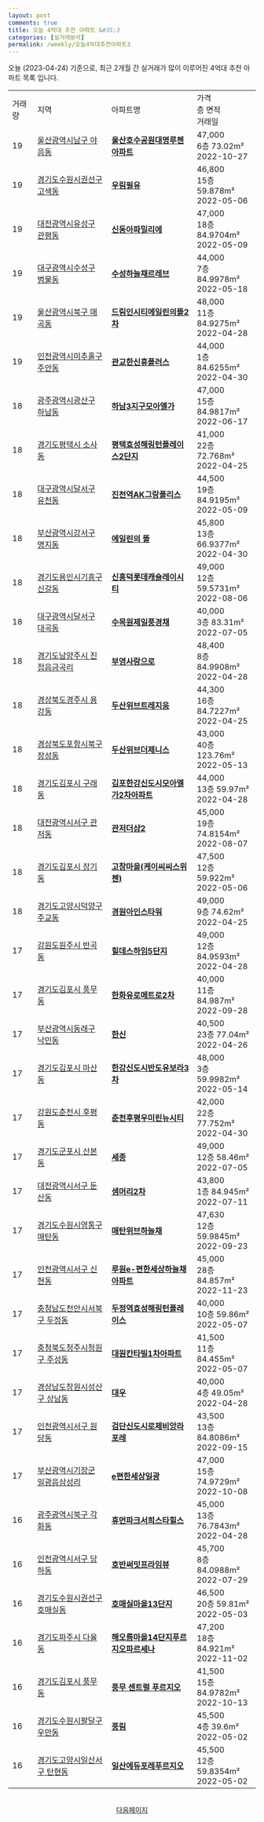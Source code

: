 ```yaml
---
layout: post
comments: true
title: 오늘 4억대 추천 아파트 &#35;3
categories: [실거래분석]
permalink: /weekly/오늘4억대추천아파트3
---
```


오늘 (2023-04-24) 기준으로, 최근 2개월 간 실거래가 많이 이루어진 4억대 추천 아파트 목록 입니다.

<table class="sortable">
  <tr>
    <td>거래량</td>
    <td>지역</td>
    <td>아파트명</td>
    <td>가격<br>층 면적<br>거래일</td>
  </tr>

  <tr class="item">
    <td>19</td>
    <td><a href="/apt/울산광역시남구야음동">울산광역시남구 야음동</a></td>
    <td style="font-weight: bold;"><a href="/apt/울산광역시남구야음동울산호수공원대명루첸아파트">울산호수공원대명루첸아파트</a></td>
    <td>47,000<br>6층  73.02m²<br>2022-10-27</td>
  </tr>

  <tr class="item">
    <td>19</td>
    <td><a href="/apt/경기도수원시권선구고색동">경기도수원시권선구 고색동</a></td>
    <td style="font-weight: bold;"><a href="/apt/경기도수원시권선구고색동우림필유">우림필유</a></td>
    <td>46,800<br>15층  59.878m²<br>2022-05-06</td>
  </tr>

  <tr class="item">
    <td>19</td>
    <td><a href="/apt/대전광역시유성구관평동">대전광역시유성구 관평동</a></td>
    <td style="font-weight: bold;"><a href="/apt/대전광역시유성구관평동신동아파밀리에">신동아파밀리에</a></td>
    <td>47,000<br>18층  84.9704m²<br>2022-05-09</td>
  </tr>

  <tr class="item">
    <td>19</td>
    <td><a href="/apt/대구광역시수성구범물동">대구광역시수성구 범물동</a></td>
    <td style="font-weight: bold;"><a href="/apt/대구광역시수성구범물동수성하늘채르레브">수성하늘채르레브</a></td>
    <td>44,000<br>7층  84.9978m²<br>2022-05-18</td>
  </tr>

  <tr class="item">
    <td>19</td>
    <td><a href="/apt/울산광역시북구매곡동">울산광역시북구 매곡동</a></td>
    <td style="font-weight: bold;"><a href="/apt/울산광역시북구매곡동드림인시티에일린의뜰2차">드림인시티에일린의뜰2차</a></td>
    <td>48,000<br>11층  84.9275m²<br>2022-04-28</td>
  </tr>

  <tr class="item">
    <td>19</td>
    <td><a href="/apt/인천광역시미추홀구주안동">인천광역시미추홀구 주안동</a></td>
    <td style="font-weight: bold;"><a href="/apt/인천광역시미추홀구주안동관교한신휴플러스">관교한신휴플러스</a></td>
    <td>44,000<br>1층  84.6255m²<br>2022-04-30</td>
  </tr>

  <tr class="item">
    <td>18</td>
    <td><a href="/apt/광주광역시광산구하남동">광주광역시광산구 하남동</a></td>
    <td style="font-weight: bold;"><a href="/apt/광주광역시광산구하남동하남3지구모아엘가">하남3지구모아엘가</a></td>
    <td>47,000<br>15층  84.9817m²<br>2022-06-17</td>
  </tr>

  <tr class="item">
    <td>18</td>
    <td><a href="/apt/경기도평택시소사동">경기도평택시 소사동</a></td>
    <td style="font-weight: bold;"><a href="/apt/경기도평택시소사동평택효성해링턴플레이스2단지">평택효성해링턴플레이스2단지</a></td>
    <td>41,000<br>22층  72.768m²<br>2022-04-25</td>
  </tr>

  <tr class="item">
    <td>18</td>
    <td><a href="/apt/대구광역시달서구유천동">대구광역시달서구 유천동</a></td>
    <td style="font-weight: bold;"><a href="/apt/대구광역시달서구유천동진천역AK그랑폴리스">진천역AK그랑폴리스</a></td>
    <td>44,500<br>19층  84.9195m²<br>2022-05-09</td>
  </tr>

  <tr class="item">
    <td>18</td>
    <td><a href="/apt/부산광역시강서구명지동">부산광역시강서구 명지동</a></td>
    <td style="font-weight: bold;"><a href="/apt/부산광역시강서구명지동에일린의뜰">에일린의 뜰</a></td>
    <td>45,800<br>13층  66.9377m²<br>2022-04-30</td>
  </tr>

  <tr class="item">
    <td>18</td>
    <td><a href="/apt/경기도용인시기흥구신갈동">경기도용인시기흥구 신갈동</a></td>
    <td style="font-weight: bold;"><a href="/apt/경기도용인시기흥구신갈동신흥덕롯데캐슬레이시티">신흥덕롯데캐슬레이시티</a></td>
    <td>49,000<br>12층  59.5731m²<br>2022-08-06</td>
  </tr>

  <tr class="item">
    <td>18</td>
    <td><a href="/apt/대구광역시달서구대곡동">대구광역시달서구 대곡동</a></td>
    <td style="font-weight: bold;"><a href="/apt/대구광역시달서구대곡동수목원제일풍경채">수목원제일풍경채</a></td>
    <td>40,000<br>3층  83.31m²<br>2022-07-05</td>
  </tr>

  <tr class="item">
    <td>18</td>
    <td><a href="/apt/경기도남양주시진접읍금곡리">경기도남양주시 진접읍금곡리</a></td>
    <td style="font-weight: bold;"><a href="/apt/경기도남양주시진접읍금곡리부영사랑으로">부영사랑으로</a></td>
    <td>48,400<br>8층  84.9908m²<br>2022-04-28</td>
  </tr>

  <tr class="item">
    <td>18</td>
    <td><a href="/apt/경상북도경주시용강동">경상북도경주시 용강동</a></td>
    <td style="font-weight: bold;"><a href="/apt/경상북도경주시용강동두산위브트레지움">두산위브트레지움</a></td>
    <td>44,300<br>16층  84.7227m²<br>2022-04-25</td>
  </tr>

  <tr class="item">
    <td>18</td>
    <td><a href="/apt/경상북도포항시북구장성동">경상북도포항시북구 장성동</a></td>
    <td style="font-weight: bold;"><a href="/apt/경상북도포항시북구장성동두산위브더제니스">두산위브더제니스</a></td>
    <td>43,000<br>40층  123.76m²<br>2022-05-13</td>
  </tr>

  <tr class="item">
    <td>18</td>
    <td><a href="/apt/경기도김포시구래동">경기도김포시 구래동</a></td>
    <td style="font-weight: bold;"><a href="/apt/경기도김포시구래동김포한강신도시모아엘가2차아파트">김포한강신도시모아엘가2차아파트</a></td>
    <td>44,000<br>13층  59.97m²<br>2022-04-28</td>
  </tr>

  <tr class="item">
    <td>18</td>
    <td><a href="/apt/대전광역시서구관저동">대전광역시서구 관저동</a></td>
    <td style="font-weight: bold;"><a href="/apt/대전광역시서구관저동관저더샵2">관저더샵2</a></td>
    <td>45,000<br>19층  74.8154m²<br>2022-08-07</td>
  </tr>

  <tr class="item">
    <td>18</td>
    <td><a href="/apt/경기도김포시장기동">경기도김포시 장기동</a></td>
    <td style="font-weight: bold;"><a href="/apt/경기도김포시장기동고창마을(케이씨씨스위첸)">고창마을(케이씨씨스위첸)</a></td>
    <td>47,500<br>12층  59.922m²<br>2022-05-06</td>
  </tr>

  <tr class="item">
    <td>18</td>
    <td><a href="/apt/경기도고양시덕양구주교동">경기도고양시덕양구 주교동</a></td>
    <td style="font-weight: bold;"><a href="/apt/경기도고양시덕양구주교동경원아인스타워">경원아인스타워</a></td>
    <td>49,000<br>9층  74.62m²<br>2022-04-25</td>
  </tr>

  <tr class="item">
    <td>17</td>
    <td><a href="/apt/강원도원주시반곡동">강원도원주시 반곡동</a></td>
    <td style="font-weight: bold;"><a href="/apt/강원도원주시반곡동힐데스하임5단지">힐데스하임5단지</a></td>
    <td>49,000<br>12층  84.9593m²<br>2022-04-28</td>
  </tr>

  <tr class="item">
    <td>17</td>
    <td><a href="/apt/경기도김포시풍무동">경기도김포시 풍무동</a></td>
    <td style="font-weight: bold;"><a href="/apt/경기도김포시풍무동한화유로메트로2차">한화유로메트로2차</a></td>
    <td>40,000<br>11층  84.987m²<br>2022-09-28</td>
  </tr>

  <tr class="item">
    <td>17</td>
    <td><a href="/apt/부산광역시동래구낙민동">부산광역시동래구 낙민동</a></td>
    <td style="font-weight: bold;"><a href="/apt/부산광역시동래구낙민동한신">한신</a></td>
    <td>40,500<br>23층  77.04m²<br>2022-04-26</td>
  </tr>

  <tr class="item">
    <td>17</td>
    <td><a href="/apt/경기도김포시마산동">경기도김포시 마산동</a></td>
    <td style="font-weight: bold;"><a href="/apt/경기도김포시마산동한강신도시반도유보라3차">한강신도시반도유보라3차</a></td>
    <td>48,000<br>3층  59.9982m²<br>2022-05-14</td>
  </tr>

  <tr class="item">
    <td>17</td>
    <td><a href="/apt/강원도춘천시후평동">강원도춘천시 후평동</a></td>
    <td style="font-weight: bold;"><a href="/apt/강원도춘천시후평동춘천후평우미린뉴시티">춘천후평우미린뉴시티</a></td>
    <td>42,000<br>22층  77.752m²<br>2022-04-30</td>
  </tr>

  <tr class="item">
    <td>17</td>
    <td><a href="/apt/경기도군포시산본동">경기도군포시 산본동</a></td>
    <td style="font-weight: bold;"><a href="/apt/경기도군포시산본동세종">세종</a></td>
    <td>49,000<br>12층  58.46m²<br>2022-07-05</td>
  </tr>

  <tr class="item">
    <td>17</td>
    <td><a href="/apt/대전광역시서구둔산동">대전광역시서구 둔산동</a></td>
    <td style="font-weight: bold;"><a href="/apt/대전광역시서구둔산동샘머리2차">샘머리2차</a></td>
    <td>43,800<br>1층  84.945m²<br>2022-07-11</td>
  </tr>

  <tr class="item">
    <td>17</td>
    <td><a href="/apt/경기도수원시영통구매탄동">경기도수원시영통구 매탄동</a></td>
    <td style="font-weight: bold;"><a href="/apt/경기도수원시영통구매탄동매탄위브하늘채">매탄위브하늘채</a></td>
    <td>47,630<br>12층  59.9845m²<br>2022-09-23</td>
  </tr>

  <tr class="item">
    <td>17</td>
    <td><a href="/apt/인천광역시서구신현동">인천광역시서구 신현동</a></td>
    <td style="font-weight: bold;"><a href="/apt/인천광역시서구신현동루원e-편한세상하늘채아파트">루원e-편한세상하늘채아파트</a></td>
    <td>45,000<br>28층  84.857m²<br>2022-11-23</td>
  </tr>

  <tr class="item">
    <td>17</td>
    <td><a href="/apt/충청남도천안시서북구두정동">충청남도천안시서북구 두정동</a></td>
    <td style="font-weight: bold;"><a href="/apt/충청남도천안시서북구두정동두정역효성해링턴플레이스">두정역효성해링턴플레이스</a></td>
    <td>40,000<br>10층  59.86m²<br>2022-05-07</td>
  </tr>

  <tr class="item">
    <td>17</td>
    <td><a href="/apt/충청북도청주시청원구주성동">충청북도청주시청원구 주성동</a></td>
    <td style="font-weight: bold;"><a href="/apt/충청북도청주시청원구주성동대원칸타빌1차아파트">대원칸타빌1차아파트</a></td>
    <td>41,500<br>11층  84.455m²<br>2022-05-07</td>
  </tr>

  <tr class="item">
    <td>17</td>
    <td><a href="/apt/경상남도창원시성산구상남동">경상남도창원시성산구 상남동</a></td>
    <td style="font-weight: bold;"><a href="/apt/경상남도창원시성산구상남동대우">대우</a></td>
    <td>40,000<br>4층  49.05m²<br>2022-04-28</td>
  </tr>

  <tr class="item">
    <td>17</td>
    <td><a href="/apt/인천광역시서구원당동">인천광역시서구 원당동</a></td>
    <td style="font-weight: bold;"><a href="/apt/인천광역시서구원당동검단신도시로제비앙라포레">검단신도시로제비앙라포레</a></td>
    <td>43,500<br>13층  84.8086m²<br>2022-09-15</td>
  </tr>

  <tr class="item">
    <td>17</td>
    <td><a href="/apt/부산광역시기장군일광읍삼성리">부산광역시기장군 일광읍삼성리</a></td>
    <td style="font-weight: bold;"><a href="/apt/부산광역시기장군일광읍삼성리e편한세상일광">e편한세상일광</a></td>
    <td>47,000<br>15층  74.9729m²<br>2022-10-08</td>
  </tr>

  <tr class="item">
    <td>16</td>
    <td><a href="/apt/광주광역시북구각화동">광주광역시북구 각화동</a></td>
    <td style="font-weight: bold;"><a href="/apt/광주광역시북구각화동휴먼파크서희스타힐스">휴먼파크서희스타힐스</a></td>
    <td>45,000<br>13층  76.7843m²<br>2022-04-28</td>
  </tr>

  <tr class="item">
    <td>16</td>
    <td><a href="/apt/인천광역시서구당하동">인천광역시서구 당하동</a></td>
    <td style="font-weight: bold;"><a href="/apt/인천광역시서구당하동호반써밋프라임뷰">호반써밋프라임뷰</a></td>
    <td>45,700<br>8층  84.0988m²<br>2022-07-29</td>
  </tr>

  <tr class="item">
    <td>16</td>
    <td><a href="/apt/경기도수원시권선구호매실동">경기도수원시권선구 호매실동</a></td>
    <td style="font-weight: bold;"><a href="/apt/경기도수원시권선구호매실동호매실마을13단지">호매실마을13단지</a></td>
    <td>46,500<br>20층  59.81m²<br>2022-05-03</td>
  </tr>

  <tr class="item">
    <td>16</td>
    <td><a href="/apt/경기도파주시다율동">경기도파주시 다율동</a></td>
    <td style="font-weight: bold;"><a href="/apt/경기도파주시다율동해오름마을14단지푸르지오파르세나">해오름마을14단지푸르지오파르세나</a></td>
    <td>47,200<br>18층  84.921m²<br>2022-11-02</td>
  </tr>

  <tr class="item">
    <td>16</td>
    <td><a href="/apt/경기도김포시풍무동">경기도김포시 풍무동</a></td>
    <td style="font-weight: bold;"><a href="/apt/경기도김포시풍무동풍무센트럴푸르지오">풍무 센트럴 푸르지오</a></td>
    <td>41,500<br>15층  84.9782m²<br>2022-10-13</td>
  </tr>

  <tr class="item">
    <td>16</td>
    <td><a href="/apt/경기도수원시팔달구우만동">경기도수원시팔달구 우만동</a></td>
    <td style="font-weight: bold;"><a href="/apt/경기도수원시팔달구우만동풍림">풍림</a></td>
    <td>45,500<br>4층  39.6m²<br>2022-05-02</td>
  </tr>

  <tr class="item">
    <td>16</td>
    <td><a href="/apt/경기도고양시일산서구탄현동">경기도고양시일산서구 탄현동</a></td>
    <td style="font-weight: bold;"><a href="/apt/경기도고양시일산서구탄현동일산에듀포레푸르지오">일산에듀포레푸르지오</a></td>
    <td>45,500<br>12층  59.8354m²<br>2022-05-02</td>
  </tr>

  <tr>
      <script async src="https://pagead2.googlesyndication.com/pagead/js/adsbygoogle.js?client=ca-pub-3485438051770037"
          crossorigin="anonymous"></script>
      <ins class="adsbygoogle"
          style="display:block"
          data-ad-format="fluid"
          data-ad-layout-key="-fb+5w+4e-db+86"
          data-ad-client="ca-pub-3485438051770037"
          data-ad-slot="1827090281"></ins>
      <script>
          (adsbygoogle = window.adsbygoogle || []).push({});
      </script>
  </tr>
    
</table>

<br>
<center><a href="/weekly/오늘4억대추천아파트">다음페이지</a></center>
<br><br>
